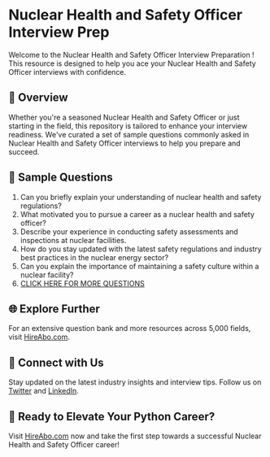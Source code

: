 # Nuclear Health and Safety Officer Interview Prep

Welcome to the Nuclear Health and Safety Officer Interview Preparation ! This resource is designed to help you ace your Nuclear Health and Safety Officer interviews with confidence.

## 🚀 Overview

Whether you're a seasoned Nuclear Health and Safety Officer or just starting in the field, this repository is tailored to enhance your interview readiness. We've curated a set of sample questions commonly asked in Nuclear Health and Safety Officer interviews to help you prepare and succeed.

## 📝 Sample Questions

1. Can you briefly explain your understanding of nuclear health and safety regulations?
2. What motivated you to pursue a career as a nuclear health and safety officer?
3. Describe your experience in conducting safety assessments and inspections at nuclear facilities.
4. How do you stay updated with the latest safety regulations and industry best practices in the nuclear energy sector?
5. Can you explain the importance of maintaining a safety culture within a nuclear facility?
6. [CLICK HERE FOR MORE QUESTIONS](https://hireabo.com/job/20_3_35/Nuclear%20Health%20and%20Safety%20Officer)

## 🌐 Explore Further

For an extensive question bank and more resources across 5,000 fields, visit [HireAbo.com](https://www.hireabo.com).

## 📱 Connect with Us

Stay updated on the latest industry insights and interview tips. Follow us on [Twitter](https://twitter.com/hireabo) and [LinkedIn](https://www.linkedin.com/in/hire-abo-3609972a8/).

## 🚀 Ready to Elevate Your Python Career?

Visit [HireAbo.com](https://www.hireabo.com) now and take the first step towards a successful Nuclear Health and Safety Officer career!